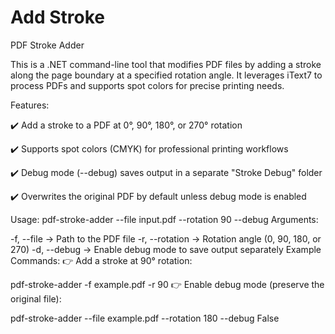 # Add Stroke

PDF Stroke Adder

This is a .NET command-line tool that modifies PDF files by adding a stroke along the page boundary at a specified rotation angle. It leverages iText7 to process PDFs and supports spot colors for precise printing needs.

Features:

✔️ Add a stroke to a PDF at 0°, 90°, 180°, or 270° rotation

✔️ Supports spot colors (CMYK) for professional printing workflows

✔️ Debug mode (--debug) saves output in a separate "Stroke Debug" folder

✔️ Overwrites the original PDF by default unless debug mode is enabled

Usage:
pdf-stroke-adder --file input.pdf --rotation 90 --debug
Arguments:

-f, --file → Path to the PDF file
-r, --rotation → Rotation angle (0, 90, 180, or 270)
-d, --debug → Enable debug mode to save output separately
Example Commands:
👉 Add a stroke at 90° rotation:

pdf-stroke-adder -f example.pdf -r 90
👉 Enable debug mode (preserve the original file):

pdf-stroke-adder --file example.pdf --rotation 180 --debug False
